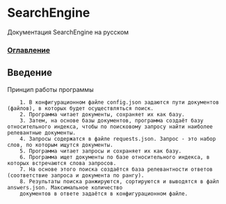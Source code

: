 # SearchEngine
Документация SearchEngine на русском

### [Оглавление](../index.md)

## Введение

Принцип работы программы
	
		1. В конфигурационном файле config.json задаются пути документов (файлов), в которых будет осуществляться поиск.
		2. Программа читает документы, сохраняет их как базу.
		3. Затем, на основе базы документов, программа создаёт базу относительного индекса, чтобы по поисковому запросу найти наиболее релевантные документы.
		4. Запросы содержатся в файле requests.json. Запрос - это набор слов, по которым ищутся документы.
		5. Программа читает запросы и сохраняет их как базу.
		6. Программа ищет документы по базе относительного индекса, в которых встречаются слова запросов.
		7. На основе этого поиска создаётся база релевантности ответов (соответствие запроса и документа по рангу).
		8. Результаты поиска ранжируются, сортируются и выводятся в файл answers.json. Максимальное количество 
		документов в ответе задаётся в конфигурационном файле.
